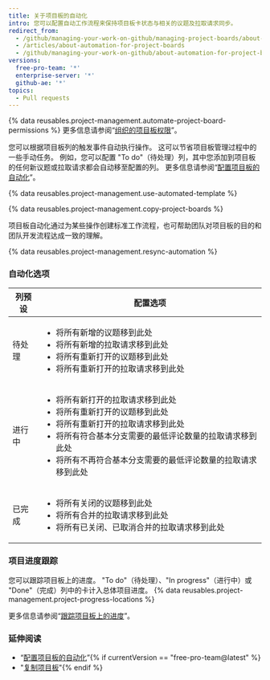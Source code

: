 ```yaml
---
title: 关于项目板的自动化
intro: 您可以配置自动工作流程来保持项目板卡状态与相关的议题及拉取请求同步。
redirect_from:
  - /github/managing-your-work-on-github/managing-project-boards/about-automation-for-project-boards
  - /articles/about-automation-for-project-boards
  - /github/managing-your-work-on-github/about-automation-for-project-boards
versions:
  free-pro-team: '*'
  enterprise-server: '*'
  github-ae: '*'
topics:
  - Pull requests
---
```


{% data reusables.project-management.automate-project-board-permissions %}  更多信息请参阅“[组织的项目板权限](/articles/project-board-permissions-for-an-organization)”。

您可以根据项目板列的触发事件自动执行操作。 这可以节省项目板管理过程中的一些手动任务。 例如，您可以配置 "To do"（待处理）列，其中您添加到项目板的任何新议题或拉取请求都会自动移至配置的列。 更多信息请参阅“[配置项目板的自动化](/articles/configuring-automation-for-project-boards)”。

{% data reusables.project-management.use-automated-template %}

{% data reusables.project-management.copy-project-boards %}

项目板自动化通过为某些操作创建标准工作流程，也可帮助团队对项目板的目的和团队开发流程达成一致的理解。

{% data reusables.project-management.resync-automation %}

### 自动化选项

| 列预设 | 配置选项                      |
| --- | ------------------------- |
| 待处理 | <ul><li>将所有新增的议题移到此处</li><li>将所有新增的拉取请求移到此处</li><li>将所有重新打开的议题移到此处</li><li>将所有重新打开的拉取请求移到此处</li></ul> |
| 进行中 | <ul><li>将所有新打开的拉取请求移到此处</li><li>将所有重新打开的议题移到此处</li><li>将所有重新打开的拉取请求移到此处</li><li>将所有符合基本分支需要的最低评论数量的拉取请求移到此处</li><li>将所有不再符合基本分支需要的最低评论数量的拉取请求移到此处</li></ul> |
| 已完成 | <ul><li>将所有关闭的议题移到此处</li><li>将所有合并的拉取请求移到此处</li><li>将所有已关闭、已取消合并的拉取请求移到此处</li></ul> |

### 项目进度跟踪

您可以跟踪项目板上的进度。 "To do"（待处理）、"In progress"（进行中）或 "Done"（完成）列中的卡计入总体项目进度。 {% data reusables.project-management.project-progress-locations %}

更多信息请参阅“[跟踪项目板上的进度](/github/managing-your-work-on-github/tracking-progress-on-your-project-board)”。

### 延伸阅读
- “[配置项目板的自动化](/articles/configuring-automation-for-project-boards)”{% if currentVersion == "free-pro-team@latest" %}
- "[复制项目板](/articles/copying-a-project-board)"{% endif %}
